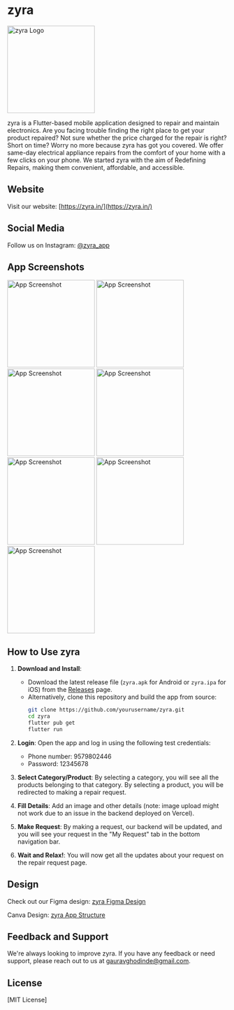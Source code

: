 # zyra

<img src="https://github.com/user-attachments/assets/e96df821-ea7f-4dec-baf0-f1907dc0741c" alt="zyra Logo" width="200"/>

zyra is a Flutter-based mobile application designed to repair and maintain electronics. Are you facing trouble finding the right place to get your product repaired? Not sure whether the price charged for the repair is right? Short on time? Worry no more because zyra has got you covered. We offer same-day electrical appliance repairs from the comfort of your home with a few clicks on your phone. We started zyra with the aim of Redefining Repairs, making them convenient, affordable, and accessible.

## Website

Visit our website: [https://zyra.in/](https://zyra.in/)

## Social Media

Follow us on Instagram: [@zyra_app](https://www.instagram.com/zyra_app)

## App Screenshots

<img src="https://github.com/user-attachments/assets/60f402ef-fcb3-455d-82a9-57eb6da64f89" alt="App Screenshot" width="200"/>
<img src="https://github.com/user-attachments/assets/7fa40c2a-6b5a-4dad-b664-511e68e2fda7" alt="App Screenshot" width="200"/>
<img src="https://github.com/user-attachments/assets/357b201f-c9d5-4727-8998-42297a358841" alt="App Screenshot" width="200"/>
<img src="https://github.com/user-attachments/assets/0f380dab-c323-4213-a2db-b5e21fb3ae28" alt="App Screenshot" width="200"/>
<img src="https://github.com/user-attachments/assets/4c99a756-9627-4431-903b-5ce707872541" alt="App Screenshot" width="200"/>
<img src="https://github.com/user-attachments/assets/46ca2406-eff5-4c9d-9155-c16bae1a248a" alt="App Screenshot" width="200"/>
<img src="https://github.com/user-attachments/assets/85a90463-72be-4007-b4fc-38eaed11c041" alt="App Screenshot" width="200"/>

## How to Use zyra

1. **Download and Install**: 
   - Download the latest release file (`zyra.apk` for Android or `zyra.ipa` for iOS) from the [Releases](https://github.com/yourusername/zyra/releases) page.
   - Alternatively, clone this repository and build the app from source:
     ```bash
     git clone https://github.com/yourusername/zyra.git
     cd zyra
     flutter pub get
     flutter run
     ```

2. **Login**: Open the app and log in using the following test credentials:
   - Phone number: 9579802446
   - Password: 12345678

3. **Select Category/Product**: By selecting a category, you will see all the products belonging to that category. By selecting a product, you will be redirected to making a repair request.

4. **Fill Details**: Add an image and other details (note: image upload might not work due to an issue in the backend deployed on Vercel).

5. **Make Request**: By making a request, our backend will be updated, and you will see your request in the "My Request" tab in the bottom navigation bar.

6. **Wait and Relax!**: You will now get all the updates about your request on the repair request page.

## Design

Check out our Figma design: [zyra Figma Design](https://www.figma.com/design/fMCHiaeeg8Jl5s2gtFIqSR/zyra?m=auto&t=MbQ1ZuGahBVgmEys-1)

Canva Design: [zyra App Structure](https://www.canva.com/design/DAGNYgAS4II/BWHsvmJ3aGWCCaA94bmyYQ/edit?utm_content=DAGNYgAS4II&utm_campaign=designshare&utm_medium=link2&utm_source=sharebutton)

## Feedback and Support

We're always looking to improve zyra. If you have any feedback or need support, please reach out to us at [gauravghodinde@gmail.com](mailto:gauravghodinde@gmail.com).

## License

[MIT License]
